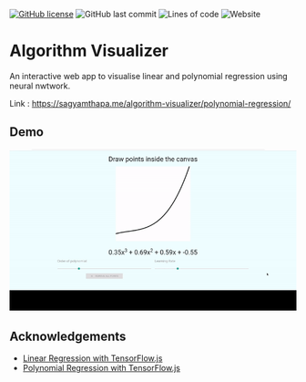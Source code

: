 [![GitHub license](https://img.shields.io/github/license/Sagyam/algorithm-visualizer?style=for-the-badge)](https://github.com/Sagyam/algorithm-visualizer/blob/master/LICENSE)
![GitHub last commit](https://img.shields.io/github/last-commit/Sagyam/algorithm-visualizer?style=for-the-badge)
![Lines of code](https://img.shields.io/tokei/lines/github/sagyam/algorithm-visualizer?style=for-the-badge)
![Website](https://img.shields.io/website?down_message=Down&style=for-the-badge&up_message=Up&url=https://sagyamthapa.me/algorithm-visualizer/polynomial-regression/)

# Algorithm Visualizer

An interactive web app to visualise linear and polynomial regression using neural nwtwork.

Link : https://sagyamthapa.me/algorithm-visualizer/polynomial-regression/



## Demo

![](https://raw.githubusercontent.com/Sagyam/algorithm-visualizer/master/demo.gif)



  
## Acknowledgements

- [ Linear Regression with TensorFlow.js](https://www.youtube.com/watch?v=dLp10CFIvxI&t=47s)
-  [ Polynomial Regression with TensorFlow.js](https://www.youtube.com/watch?v=tIXDik5SGsI)

  
